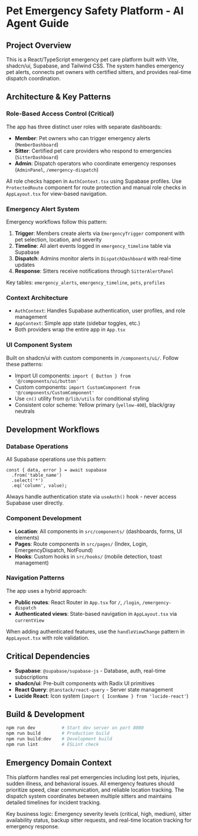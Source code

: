 # Pet Emergency Safety Platform - AI Agent Guide

## Project Overview
This is a React/TypeScript emergency pet care platform built with Vite, shadcn/ui, Supabase, and Tailwind CSS. The system handles emergency pet alerts, connects pet owners with certified sitters, and provides real-time dispatch coordination.

## Architecture & Key Patterns

### Role-Based Access Control (Critical)
The app has three distinct user roles with separate dashboards:
- **Member**: Pet owners who can trigger emergency alerts (`MemberDashboard`)
- **Sitter**: Certified pet care providers who respond to emergencies (`SitterDashboard`) 
- **Admin**: Dispatch operators who coordinate emergency responses (`AdminPanel`, `/emergency-dispatch`)

All role checks happen in `AuthContext.tsx` using Supabase profiles. Use `ProtectedRoute` component for route protection and manual role checks in `AppLayout.tsx` for view-based navigation.

### Emergency Alert System
Emergency workflows follow this pattern:
1. **Trigger**: Members create alerts via `EmergencyTrigger` component with pet selection, location, and severity
2. **Timeline**: All alert events logged in `emergency_timeline` table via Supabase
3. **Dispatch**: Admins monitor alerts in `DispatchDashboard` with real-time updates
4. **Response**: Sitters receive notifications through `SitterAlertPanel`

Key tables: `emergency_alerts`, `emergency_timeline`, `pets`, `profiles`

### Context Architecture
- `AuthContext`: Handles Supabase authentication, user profiles, and role management
- `AppContext`: Simple app state (sidebar toggles, etc.)
- Both providers wrap the entire app in `App.tsx`

### UI Component System
Built on shadcn/ui with custom components in `/components/ui/`. Follow these patterns:
- Import UI components: `import { Button } from '@/components/ui/button'`
- Custom components: `import CustomComponent from '@/components/CustomComponent'`
- Use `cn()` utility from `@/lib/utils` for conditional styling
- Consistent color scheme: Yellow primary (`yellow-400`), black/gray neutrals

## Development Workflows

### Database Operations
All Supabase operations use this pattern:
```tsx
const { data, error } = await supabase
  .from('table_name')
  .select('*')
  .eq('column', value);
```

Always handle authentication state via `useAuth()` hook - never access Supabase user directly.

### Component Development
- **Location**: All components in `src/components/` (dashboards, forms, UI elements)
- **Pages**: Route components in `src/pages/` (Index, Login, EmergencyDispatch, NotFound)
- **Hooks**: Custom hooks in `src/hooks/` (mobile detection, toast management)

### Navigation Patterns
The app uses a hybrid approach:
- **Public routes**: React Router in `App.tsx` for `/`, `/login`, `/emergency-dispatch` 
- **Authenticated views**: State-based navigation in `AppLayout.tsx` via `currentView`

When adding authenticated features, use the `handleViewChange` pattern in `AppLayout.tsx` with role validation.

## Critical Dependencies
- **Supabase**: `@supabase/supabase-js` - Database, auth, real-time subscriptions
- **shadcn/ui**: Pre-built components with Radix UI primitives
- **React Query**: `@tanstack/react-query` - Server state management
- **Lucide React**: Icon system (`import { IconName } from 'lucide-react'`)

## Build & Development
```bash
npm run dev          # Start dev server on port 8080
npm run build        # Production build
npm run build:dev    # Development build
npm run lint         # ESLint check
```

## Emergency Domain Context
This platform handles real pet emergencies including lost pets, injuries, sudden illness, and behavioral issues. All emergency features should prioritize speed, clear communication, and reliable location tracking. The dispatch system coordinates between multiple sitters and maintains detailed timelines for incident tracking.

Key business logic: Emergency severity levels (critical, high, medium), sitter availability status, backup sitter requests, and real-time location tracking for emergency response.